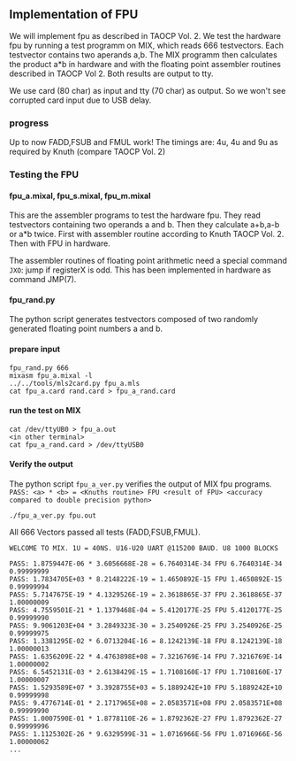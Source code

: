 ## Implementation of FPU
We will implement fpu as described in TAOCP Vol. 2.
We test the hardware fpu by running a test programm on MIX, which reads 666 testvectors. Each testvector contains two aperands a,b. The MIX programm then calculates the product a*b in hardware and with the floating point assembler routines described in TAOCP Vol 2. Both results are output to tty.

We use card (80 char) as input and tty (70 char) as output. So we won't see corrupted card input due to USB delay.

### progress
Up to now FADD,FSUB and FMUL work! The timings are: 4u, 4u and 9u as required by Knuth (compare TAOCP Vol. 2)

### Testing the FPU

#### fpu_a.mixal, fpu_s.mixal, fpu_m.mixal 
This are the assembler programs to test the hardware fpu. They read testvectors containing two operands a and b. Then they calculate a+b,a-b or a*b twice. First with assembler routine according to Knuth TAOCP Vol. 2. Then with FPU in hardware.

The assembler routines of floating point arithmetic need a special command `JXO`: jump if registerX is odd.
This has been implemented in hardware as command JMP(7).

#### fpu_rand.py
The python script generates testvectors composed of two randomly  generated floating point numbers a and b.

#### prepare input
```
fpu_rand.py 666
mixasm fpu_a.mixal -l
../../tools/mls2card.py fpu_a.mls
cat fpu_a.card rand.card > fpu_a_rand.card
```
#### run the test on MIX

```
cat /dev/ttyUB0 > fpu_a.out
<in other terminal>
cat fpu_a_rand.card > /dev/ttyUSB0
```

#### Verify the output

The python script `fpu_a_ver.py` verifies the output of MIX fpu programs. `PASS: <a> * <b> = <Knuths routine> FPU <result of FPU> <accuracy compared to double precision python>`  

```
./fpu_a_ver.py fpu.out
```

All 666 Vectors passed all tests (FADD,FSUB,FMUL).

```
WELCOME TO MIX. 1U = 40NS. U16-U20 UART @115200 BAUD. U8 1000 BLOCKS  

PASS: 1.8759447E-06 * 3.6056668E-28 = 6.7640314E-34 FPU 6.7640314E-34 0.99999999
PASS: 1.7834705E+03 * 8.2148222E-19 = 1.4650892E-15 FPU 1.4650892E-15 0.99999994
PASS: 5.7147675E-19 * 4.1329526E-19 = 2.3618865E-37 FPU 2.3618865E-37 1.00000009
PASS: 4.7559501E-21 * 1.1379468E-04 = 5.4120177E-25 FPU 5.4120177E-25 0.99999990
PASS: 9.9061203E+04 * 3.2849323E-30 = 3.2540926E-25 FPU 3.2540926E-25 0.99999975
PASS: 1.3381295E-02 * 6.0713204E-16 = 8.1242139E-18 FPU 8.1242139E-18 1.00000013
PASS: 1.6356209E-22 * 4.4763898E+08 = 7.3216769E-14 FPU 7.3216769E-14 1.00000002
PASS: 6.5452131E-03 * 2.6138429E-15 = 1.7108160E-17 FPU 1.7108160E-17 1.00000007
PASS: 1.5293589E+07 * 3.3928755E+03 = 5.1889242E+10 FPU 5.1889242E+10 0.99999998
PASS: 9.4776714E-01 * 2.1717965E+08 = 2.0583571E+08 FPU 2.0583571E+08 0.99999990
PASS: 1.0007590E-01 * 1.8778110E-26 = 1.8792362E-27 FPU 1.8792362E-27 0.99999996
PASS: 1.1125302E-26 * 9.6329599E-31 = 1.0716966E-56 FPU 1.0716966E-56 1.00000062
...

```
